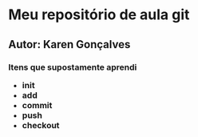 # Meu repositório de aula git
## Autor: Karen Gonçalves

<h3> Itens que supostamente aprendi
<ul>
    <li>init</li>
    <li>add</li>
    <li>commit</li>
    <li>push</li>
    <li>checkout</li>
</ul>